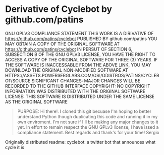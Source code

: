 Derivative of Cyclebot by github.com/patins
=================================================
GNU GPLV3 COMPLIANCE STATEMENT
THIS WORK IS A DIRIVATIVE OF https://github.com/patins/cyclebot PUBLISHED BY github.com/patins
YOU MAY OBTAIN A COPY OF THE ORIGINAL SOFTWARE AT https://github.com/patins/cyclebot
IN PERSUT OF SECTION 6, SUBSECTION B OF THE GNU GPLV3 LICENSE, YOU HAVE THE RIGHT TO ACCESS A COPY OF THE ORIGINAL SOFTWARE FOR THREE (3) YEARS. IF THE SOFTWARE IS INACCESSABLE FROM THE ABOVE LINK, YOU MAY DOWNLOAD THE ORIGINAL NON-MODIFIED SOFTWARE 
AT HTTPS://ASSETS.POWERSERGLABS.COM/OSI/ODISTROS/PATINS/CYCLEBOT/SOURCE
SIGNIFICANT CHANGES: MAJOR CHANGES WILL BE RECORDED TO THE GITHUB INTERFACE
COPYRIGHT: NO COPYRIGHT INFORMATION WAS DISTRIBUTED WITH THE ORIGINAL SOFTWARE
LICENSE: THIS SOFTWARE IS DISTRIBUTED UNDER THE SAME LICENSE AS THE ORIGINAL SOFTWARE

>PURPOSE:
>Hi there!. I cloned this git becuase I'm hoping to better understand Python though duplicating this code and running it in my own enviroment. I'm not sure if I'll be making any major changes to it yet. In effort to remain respect the GNU GPLv3 license, I have issed a compliance statement. Best regards and thank's for your time! Sergio




Originally distributed readme:
cyclebot:
a twitter bot that announces what cycle it is
